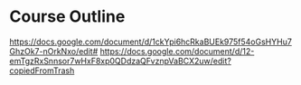 # Course Outline
https://docs.google.com/document/d/1ckYpi6hcRkaBUEk975f54oGsHYHu7GhzOk7-nOrkNxo/edit# 
https://docs.google.com/document/d/12-emTgzRxSnnsor7wHxF8xp0QDdzaQFvznpVaBCX2uw/edit?copiedFromTrash

